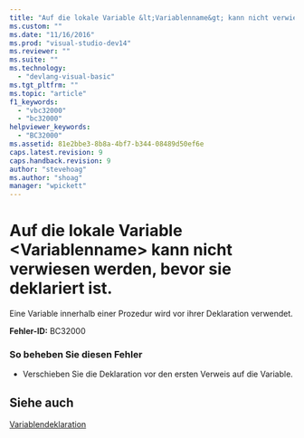 ```yaml
---
title: "Auf die lokale Variable &lt;Variablenname&gt; kann nicht verwiesen werden, bevor sie deklariert ist. | Microsoft Docs"
ms.custom: ""
ms.date: "11/16/2016"
ms.prod: "visual-studio-dev14"
ms.reviewer: ""
ms.suite: ""
ms.technology: 
  - "devlang-visual-basic"
ms.tgt_pltfrm: ""
ms.topic: "article"
f1_keywords: 
  - "vbc32000"
  - "bc32000"
helpviewer_keywords: 
  - "BC32000"
ms.assetid: 81e2bbe3-8b8a-4bf7-b344-08489d50ef6e
caps.latest.revision: 9
caps.handback.revision: 9
author: "stevehoag"
ms.author: "shoag"
manager: "wpickett"
---
```

# Auf die lokale Variable &lt;Variablenname&gt; kann nicht verwiesen werden, bevor sie deklariert ist.
Eine Variable innerhalb einer Prozedur wird vor ihrer Deklaration verwendet.  
  
 **Fehler\-ID:** BC32000  
  
### So beheben Sie diesen Fehler  
  
-   Verschieben Sie die Deklaration vor den ersten Verweis auf die Variable.  
  
## Siehe auch  
 [Variablendeklaration](../../visual-basic/programming-guide/language-features/variables/variable-declaration.md)